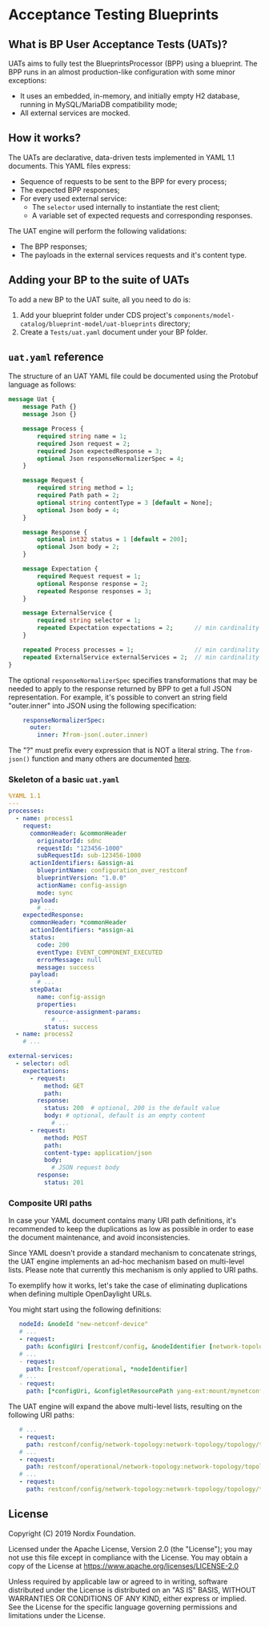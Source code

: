 # Acceptance Testing Blueprints

## What is BP User Acceptance Tests (UATs)?

UATs aims to fully test the BlueprintsProcessor (BPP) using a blueprint.
The BPP runs in an almost production-like configuration with some minor exceptions:

- It uses an embedded, in-memory, and initially empty H2 database, running in MySQL/MariaDB compatibility mode;
- All external services are mocked.

## How it works?

The UATs are declarative, data-driven tests implemented in YAML 1.1 documents.
This YAML files express:

- Sequence of requests to be sent to the BPP for every process;
- The expected BPP responses;
- For every used external service:
  - The `selector` used internally to instantiate the rest client;
  - A variable set of expected requests and corresponding responses.

The UAT engine will perform the following validations:

- The BPP responses;
- The payloads in the external services requests and it's content type.

## Adding your BP to the suite of UATs

To add a new BP to the UAT suite, all you need to do is:
1. Add your blueprint folder under
CDS project's `components/model-catalog/blueprint-model/uat-blueprints` directory;
2. Create a `Tests/uat.yaml` document under your BP folder.

## `uat.yaml` reference

The structure of an UAT YAML file could be documented using the Protobuf language as follows:

```proto
message Uat {
    message Path {}
    message Json {}

    message Process {
        required string name = 1;
        required Json request = 2;
        required Json expectedResponse = 3;
        optional Json responseNormalizerSpec = 4;
    }

    message Request {
        required string method = 1;
        required Path path = 2;
        optional string contentType = 3 [default = None];
        optional Json body = 4;
    }

    message Response {
        optional int32 status = 1 [default = 200];
        optional Json body = 2;
    }

    message Expectation {
        required Request request = 1;
        optional Response response = 2;
        repeated Response responses = 3;
    }

    message ExternalService {
        required string selector = 1;
        repeated Expectation expectations = 2;      // min cardinality = 1
    }

    repeated Process processes = 1;                 // min cardinality = 1
    repeated ExternalService externalServices = 2;  // min cardinality = 0
}

```

The optional `responseNormalizerSpec` specifies transformations that may be needed to apply to the response
returned by BPP to get a full JSON representation. For example, it's possible to convert an string field "outer.inner"
into JSON using the following specification:

```yaml
    responseNormalizerSpec:
      outer:
        inner: ?from-json(.outer.inner)

```

The "?" must prefix every expression that is NOT a literal string. The `from-json()` function and
many others are documented [here](https://github.com/schibsted/jslt/blob/0.1.8/functions.md).

### Skeleton of a basic `uat.yaml`

```yaml
%YAML 1.1
---
processes:
  - name: process1
    request:
      commonHeader: &commonHeader
        originatorId: sdnc
        requestId: "123456-1000"
        subRequestId: sub-123456-1000
      actionIdentifiers: &assign-ai
        blueprintName: configuration_over_restconf
        blueprintVersion: "1.0.0"
        actionName: config-assign
        mode: sync
      payload:
        # ...
    expectedResponse:
      commonHeader: *commonHeader
      actionIdentifiers: *assign-ai
      status:
        code: 200
        eventType: EVENT_COMPONENT_EXECUTED
        errorMessage: null
        message: success
      payload:
        # ...
      stepData:
        name: config-assign
        properties:
          resource-assignment-params:
            # ...
          status: success
  - name: process2
    # ...

external-services:
  - selector: odl
    expectations:
      - request:
          method: GET
          path:
        response:
          status: 200  # optional, 200 is the default value
          body: # optional, default is an empty content
            # ...
      - request:
          method: POST
          path:
          content-type: application/json
          body:
            # JSON request body
        response:
          status: 201
```

### Composite URI paths

In case your YAML document contains many URI path definitions, it's recommended to keep the duplications
as low as possible in order to ease the document maintenance, and avoid inconsistencies.

Since YAML doesn't provide a standard mechanism to concatenate strings,
the UAT engine implements an ad-hoc mechanism based on multi-level lists.
Please note that currently this mechanism is only applied to URI paths.

To exemplify how it works, let's take the case of eliminating duplications when defining multiple OpenDaylight URLs.

You might start using the following definitions:
```yaml
   nodeId: &nodeId "new-netconf-device"
   # ...
   - request:
     path: &configUri [restconf/config, &nodeIdentifier [network-topology:network-topology/topology/topology-netconf/node, *nodeId]]
   # ...
   - request:
     path: [restconf/operational, *nodeIdentifier]
   # ...
   - request:
     path: [*configUri, &configletResourcePath yang-ext:mount/mynetconf:netconflist]
```

The UAT engine will expand the above multi-level lists, resulting on the following URI paths:
```yaml
   # ...
   - request:
     path: restconf/config/network-topology:network-topology/topology/topology-netconf/node/new-netconf-device
   # ...
   - request:
     path: restconf/operational/network-topology:network-topology/topology/topology-netconf/node/new-netconf-device
   # ...
   - request:
     path: restconf/config/network-topology:network-topology/topology/topology-netconf/node/new-netconf-device/yang-ext:mount/mynetconf:netconflist
```

## License

Copyright (C) 2019 Nordix Foundation.

Licensed under the Apache License, Version 2.0 (the "License");
you may not use this file except in compliance with the License.
You may obtain a copy of the License at https://www.apache.org/licenses/LICENSE-2.0

Unless required by applicable law or agreed to in writing, software
distributed under the License is distributed on an "AS IS" BASIS,
WITHOUT WARRANTIES OR CONDITIONS OF ANY KIND, either express or implied.
See the License for the specific language governing permissions and
limitations under the License.
